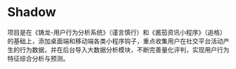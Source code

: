 # Shadow
项目是在《铸龙-用户行为分析系统》（谨言慎行）和《酱茄资讯小程序》（追格）的基础上，添加桌面端和移动端各类小程序钩子，重点收集用户在社交平台活动产生的行为数据，并在后台导入大数据分析模块，不断完善量化评判，实现用户行为特征综合分析与预测。
